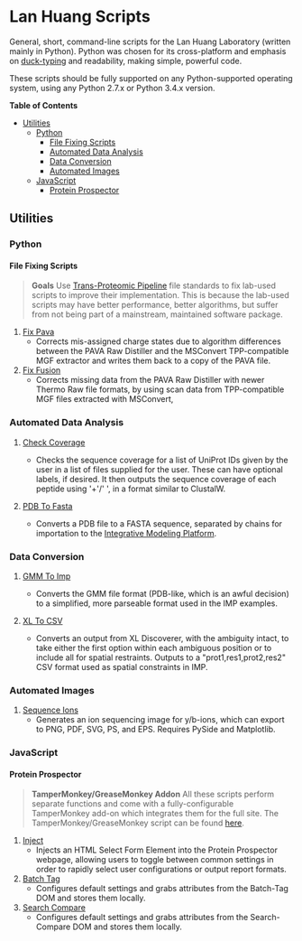 # Lan Huang Scripts
General, short, command-line scripts for the Lan Huang Laboratory (written mainly in Python). Python was chosen for its cross-platform and emphasis on [duck-typing](https://en.wikipedia.org/wiki/Duck_typing) and readability, making simple, powerful code.

These scripts should be fully supported on any Python-supported operating system, using any Python 2.7.x or Python 3.4.x version.

**Table of Contents**

- [Utilities](#utilities)
  - [Python](#python)
    - [File Fixing Scripts](#file-fixing-scripts)
    - [Automated Data Analysis](#automated-data-analysis)
    - [Data Conversion](#data-conversion)
    - [Automated Images](#automated-images)
  - [JavaScript](#javascript)
    - [Protein Prospector](#protein-prospector)

## Utilities

### Python

#### File Fixing Scripts

> **Goals**
> Use [Trans-Proteomic Pipeline](http://www.ncbi.nlm.nih.gov/pmc/articles/PMC3017125/) file standards to fix lab-used scripts to improve their implementation. This is because the lab-used scripts may have better performance, better algorithms, but suffer from not being part of a mainstream, maintained software package.

1. [Fix Pava](https://github.com/Alexhuszagh/Lan-Huang-Scripts/blob/master/python/fix_pava.py)
    * Corrects mis-assigned charge states due to algorithm differences between the PAVA Raw Distiller and the MSConvert TPP-compatible MGF extractor and writes them back to a copy of the PAVA file.
2. [Fix Fusion](https://github.com/Alexhuszagh/Lan-Huang-Scripts/blob/master/python/fix_pava.py)
    * Corrects missing data from the PAVA Raw Distiller with newer Thermo Raw file formats, by using scan data from TPP-compatible MGF files extracted with MSConvert,

### Automated Data Analysis

1. [Check Coverage](https://github.com/Alexhuszagh/Lan-Huang-Scripts/blob/master/python/check_coverage.py)
    * Checks the sequence coverage for a list of UniProt IDs given by the user in a list of files supplied for the user. These can have optional labels, if desired. It then outputs the sequence coverage of each peptide using '+'/' ', in a format similar to ClustalW.

2. [PDB To Fasta](https://github.com/Alexhuszagh/Lan-Huang-Scripts/blob/master/python/pdb_to_fasta.py)
    * Converts a PDB file to a FASTA sequence, separated by chains for importation to the [Integrative Modeling Platform](https://github.com/salilab/imp).

### Data Conversion

1. [GMM To Imp](https://github.com/Alexhuszagh/Lan-Huang-Scripts/blob/master/python/gmm_to_imp.py)
    * Converts the GMM file format (PDB-like, which is an awful decision) to a simplified, more parseable format used in the IMP examples.

2. [XL To CSV](https://github.com/Alexhuszagh/Lan-Huang-Scripts/blob/master/python/xl_to_csv.py)
    * Converts an output from XL Discoverer, with the ambiguity intact, to take either the first option within each ambiguous position or to include all for spatial restraints. Outputs to a "prot1,res1,prot2,res2" CSV format used as spatial constraints in IMP.

### Automated Images

1. [Sequence Ions](https://github.com/Alexhuszagh/Lan-Huang-Scripts/blob/master/python/seuqnece_ions.py)
    * Generates an ion sequencing image for y/b-ions, which can export to PNG, PDF, SVG, PS, and EPS. Requires PySide and Matplotlib.

### JavaScript

#### Protein Prospector

> **TamperMonkey/GreaseMonkey Addon**
> All these scripts perform separate functions and come with a fully-configurable TamperMonkey add-on which integrates them for the full site. The TamperMonkey/GreaseMonkey script can be found [here](https://github.com/Alexhuszagh/Lan-Huang-Scripts/blob/master/tampermonkey/protein_prospector.js).

1. [Inject](https://github.com/Alexhuszagh/Lan-Huang-Scripts/blob/master/javascript/inject.js)
    * Injects an HTML Select Form Element into the Protein Prospector webpage, allowing users to toggle between common settings in order to rapidly select user configurations or output report formats.
2. [Batch Tag](https://github.com/Alexhuszagh/Lan-Huang-Scripts/blob/master/javascript/batch_tag.js)
    * Configures default settings and grabs attributes from the Batch-Tag DOM and stores them locally.
3. [Search Compare](https://github.com/Alexhuszagh/Lan-Huang-Scripts/blob/master/javascript/search_compare.js)
    * Configures default settings and grabs attributes from the Search-Compare DOM and stores them locally.

